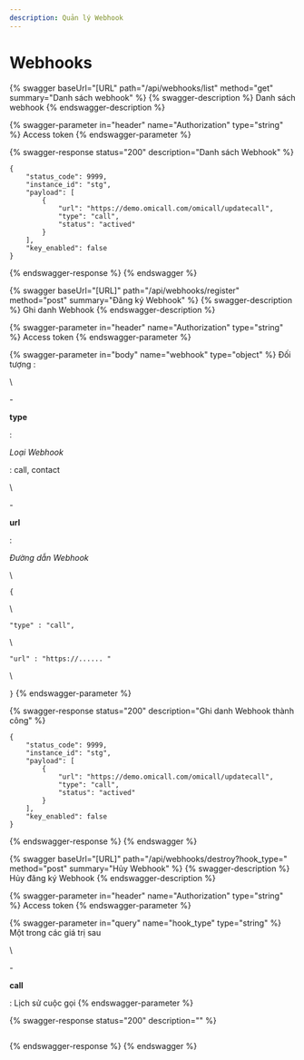 ```yaml
---
description: Quản lý Webhook
---
```


# Webhooks

{% swagger baseUrl="[URL" path="/api/webhooks/list" method="get" summary="Danh sách webhook" %}
{% swagger-description %}
Danh sách webhook
{% endswagger-description %}

{% swagger-parameter in="header" name="Authorization" type="string" %}
Access token
{% endswagger-parameter %}

{% swagger-response status="200" description="Danh sách Webhook" %}
```
{
    "status_code": 9999,
    "instance_id": "stg",
    "payload": [
        {
            "url": "https://demo.omicall.com/omicall/updatecall",
            "type": "call",
            "status": "actived"
        }
    ],
    "key_enabled": false
}
```
{% endswagger-response %}
{% endswagger %}

{% swagger baseUrl="[URL]" path="/api/webhooks/register" method="post" summary="Đăng ký Webhook" %}
{% swagger-description %}
Ghi danh Webhook
{% endswagger-description %}

{% swagger-parameter in="header" name="Authorization" type="string" %}
Access token
{% endswagger-parameter %}

{% swagger-parameter in="body" name="webhook" type="object" %}
Đối tượng :

\


\- 

**type**

 : 

_Loại Webhook_

 : call, contact

\


\- 

**url**

 : 

_Đường dẫn Webhook_

\




`{`

\


   

`"type" : "call",`

 

\


   

`"url" : "https://...... "`

\


`}`
{% endswagger-parameter %}

{% swagger-response status="200" description="Ghi danh Webhook thành công" %}
```
{
    "status_code": 9999,
    "instance_id": "stg",
    "payload": [
        {
            "url": "https://demo.omicall.com/omicall/updatecall",
            "type": "call",
            "status": "actived"
        }
    ],
    "key_enabled": false
}
```
{% endswagger-response %}
{% endswagger %}

{% swagger baseUrl="[URL]" path="/api/webhooks/destroy?hook_type=" method="post" summary="Hủy Webhook" %}
{% swagger-description %}
Hủy đăng ký Webhook
{% endswagger-description %}

{% swagger-parameter in="header" name="Authorization" type="string" %}
Access token
{% endswagger-parameter %}

{% swagger-parameter in="query" name="hook_type" type="string" %}
Một trong các giá trị sau

\


\- 

**call**

 : Lịch sử cuộc gọi
{% endswagger-parameter %}

{% swagger-response status="200" description="" %}
```
```
{% endswagger-response %}
{% endswagger %}

